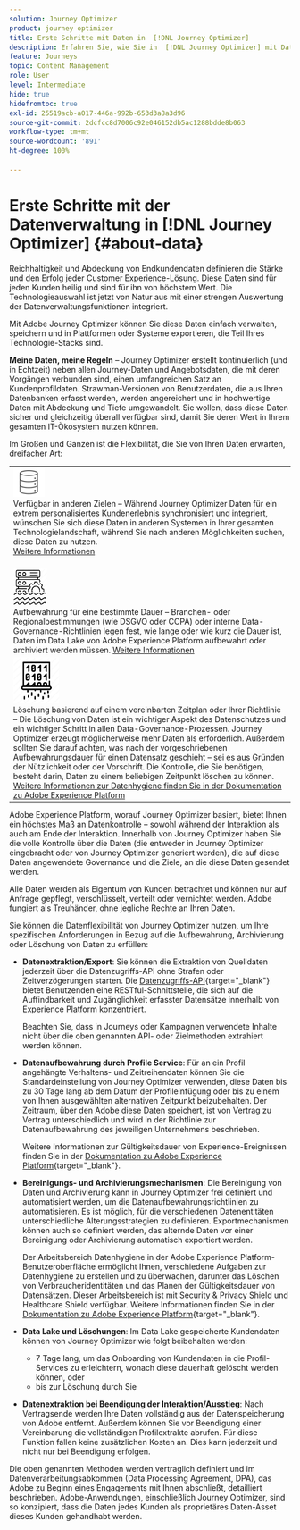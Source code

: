 ```yaml
---
solution: Journey Optimizer
product: journey optimizer
title: Erste Schritte mit Daten in  [!DNL Journey Optimizer]
description: Erfahren Sie, wie Sie in  [!DNL Journey Optimizer] mit Daten arbeiten
feature: Journeys
topic: Content Management
role: User
level: Intermediate
hide: true
hidefromtoc: true
exl-id: 25519acb-a017-446a-992b-653d3a8a3d96
source-git-commit: 2dcfcc8d7006c92e046152db5ac1288bdde8b063
workflow-type: tm+mt
source-wordcount: '891'
ht-degree: 100%

---
```


# Erste Schritte mit der Datenverwaltung in [!DNL Journey Optimizer] {#about-data}

Reichhaltigkeit und Abdeckung von Endkundendaten definieren die Stärke und den Erfolg jeder Customer Experience-Lösung. Diese Daten sind für jeden Kunden heilig und sind für ihn von höchstem Wert. Die Technologieauswahl ist jetzt von Natur aus mit einer strengen Auswertung der Datenverwaltungsfunktionen integriert.

Mit Adobe Journey Optimizer können Sie diese Daten einfach verwalten, speichern und in Plattformen oder Systeme exportieren, die Teil Ihres Technologie-Stacks sind.

**Meine Daten, meine Regeln** – Journey Optimizer erstellt kontinuierlich (und in Echtzeit) neben allen Journey-Daten und Angebotsdaten, die mit deren Vorgängen verbunden sind, einen umfangreichen Satz an Kundenprofildaten. Strawman-Versionen von Benutzerdaten, die aus Ihren Datenbanken erfasst werden, werden angereichert und in hochwertige Daten mit Abdeckung und Tiefe umgewandelt. Sie wollen, dass diese Daten sicher und gleichzeitig überall verfügbar sind, damit Sie deren Wert in Ihrem gesamten IT-Ökosystem nutzen können.

Im Großen und Ganzen ist die Flexibilität, die Sie von Ihren Daten erwarten, dreifacher Art:


<table style="table-layout:fixed">
<tr style="border: 0;">
  <td>
    <div><img alt="Ziele" src="assets/do-not-localize/dest.png" /> 
 <br>Verfügbar in anderen Zielen – Während Journey Optimizer Daten für ein extrem personalisiertes Kundenerlebnis synchronisiert und integriert, wünschen Sie sich diese Daten in anderen Systemen in Ihrer gesamten Technologielandschaft, während Sie nach anderen Möglichkeiten suchen, diese Daten zu nutzen.
    <div>
     <a href="../start/ajo-integrations.md">Weitere Informationen</a></div>
    </div>
    <br>
  </td>
</tr>
  <td>
    <div><img alt="Aufbewahrung" src="assets/do-not-localize/retention.png" />  
 <br>Aufbewahrung für eine bestimmte Dauer – Branchen- oder Regionalbestimmungen (wie DSGVO oder CCPA) oder interne Data-Governance-Richtlinien legen fest, wie lange oder wie kurz die Dauer ist, Daten im Data Lake von Adobe Experience Platform aufbewahrt oder archiviert werden müssen. <a href="../privacy/get-started-privacy.md">Weitere Informationen</a></div>
  </td>
</tr>
<tr style="border: 0;">
  <td>
    <div><img alt="Richtlinie" src="assets/do-not-localize/policy.png" /> 
 <br>Löschung basierend auf einem vereinbarten Zeitplan oder Ihrer Richtlinie – Die Löschung von Daten ist ein wichtiger Aspekt des Datenschutzes und ein wichtiger Schritt in allen Data-Governance-Prozessen. Journey Optimizer erzeugt möglicherweise mehr Daten als erforderlich. Außerdem sollten Sie darauf achten, was nach der vorgeschriebenen Aufbewahrungsdauer für einen Datensatz geschieht – sei es aus Gründen der Nützlichkeit oder der Vorschrift. Die Kontrolle, die Sie benötigen, besteht darin, Daten zu einem beliebigen Zeitpunkt löschen zu können. <a href="https://experienceleague.adobe.com/docs/experience-platform/hygiene/ui/overview.html?lang=de">Weitere Informationen zur Datenhygiene finden Sie in der Dokumentation zu Adobe Experience Platform</a></div>
  </td>
</tr>
</table>

Adobe Experience Platform, worauf Journey Optimizer basiert, bietet Ihnen ein höchstes Maß an Datenkontrolle – sowohl während der Interaktion als auch am Ende der Interaktion. Innerhalb von Journey Optimizer haben Sie die volle Kontrolle über die Daten (die entweder in Journey Optimizer eingebracht oder von Journey Optimizer generiert werden), die auf diese Daten angewendete Governance und die Ziele, an die diese Daten gesendet werden.

Alle Daten werden als Eigentum von Kunden betrachtet und können nur auf Anfrage gepflegt, verschlüsselt, verteilt oder vernichtet werden. Adobe fungiert als Treuhänder, ohne jegliche Rechte an Ihren Daten.

Sie können die Datenflexibilität von Journey Optimizer nutzen, um Ihre spezifischen Anforderungen in Bezug auf die Aufbewahrung, Archivierung oder Löschung von Daten zu erfüllen:

* **Datenextraktion/Export**: Sie können die Extraktion von Quelldaten jederzeit über die Datenzugriffs-API ohne Strafen oder Zeitverzögerungen starten. Die [Datenzugriffs-API](https://experienceleague.adobe.com/docs/experience-platform/data-access/api.html?lang=de){target=&quot;_blank&quot;} bietet Benutzenden eine RESTful-Schnittstelle, die sich auf die Auffindbarkeit und Zugänglichkeit erfasster Datensätze innerhalb von Experience Platform konzentriert. <!--In the future (on roadmap), you can use file-based destinations to export and migrate log data from Adobe Journey Optimizer. -->

   Beachten Sie, dass in Journeys oder Kampagnen verwendete Inhalte nicht über die oben genannten API- oder Zielmethoden extrahiert werden können.

* **Datenaufbewahrung durch Profile Service**: Für an ein Profil angehängte Verhaltens- und Zeitreihendaten können Sie die Standardeinstellung von Journey Optimizer verwenden, diese Daten bis zu 30 Tage lang ab dem Datum der Profileinfügung oder bis zu einem von Ihnen ausgewählten alternativen Zeitpunkt beizubehalten. Der Zeitraum, über den Adobe diese Daten speichert, ist von Vertrag zu Vertrag unterschiedlich und wird in der Richtlinie zur Datenaufbewahrung des jeweiligen Unternehmens beschrieben.

   Weitere Informationen zur Gültigkeitsdauer von Experience-Ereignissen finden Sie in der [Dokumentation zu Adobe Experience Platform](https://experienceleague.adobe.com/docs/experience-platform/profile/event-expirations.html?lang=de){target=&quot;_blank&quot;}.

* **Bereinigungs- und Archivierungsmechanismen**: Die Bereinigung von Daten und Archivierung kann in Journey Optimizer frei definiert und automatisiert werden, um die Datenaufbewahrungsrichtlinien zu automatisieren. Es ist möglich, für die verschiedenen Datenentitäten unterschiedliche Alterungsstrategien zu definieren. Exportmechanismen können auch so definiert werden, das alternde Daten vor einer Bereinigung oder Archivierung automatisch exportiert werden.

   Der Arbeitsbereich Datenhygiene in der Adobe Experience Platform-Benutzeroberfläche ermöglicht Ihnen, verschiedene Aufgaben zur Datenhygiene zu erstellen und zu überwachen, darunter das Löschen von Verbraucheridentitäten und das Planen der Gültigkeitsdauer von Datensätzen. Dieser Arbeitsbereich ist mit Security &amp; Privacy Shield und Healthcare Shield verfügbar. Weitere Informationen finden Sie in der [Dokumentation zu Adobe Experience Platform](https://experienceleague.adobe.com/docs/experience-platform/hygiene/ui/overview.html?lang=de){target=&quot;_blank&quot;}.

* **Data Lake und Löschungen**: Im Data Lake gespeicherte Kundendaten können von Journey Optimizer wie folgt beibehalten werden:

   * 7 Tage lang, um das Onboarding von Kundendaten in die Profil-Services zu erleichtern, wonach diese dauerhaft gelöscht werden können, oder
   * bis zur Löschung durch Sie


* **Datenextraktion bei Beendigung der Interaktion/Ausstieg**: Nach Vertragsende werden Ihre Daten vollständig aus der Datenspeicherung von Adobe entfernt. Außerdem können Sie vor Beendigung einer Vereinbarung die vollständigen Profilextrakte abrufen. Für diese Funktion fallen keine zusätzlichen Kosten an. Dies kann jederzeit und nicht nur bei Beendigung erfolgen.

Die oben genannten Methoden werden vertraglich definiert und im Datenverarbeitungsabkommen (Data Processing Agreement, DPA), das Adobe zu Beginn eines Engagements mit Ihnen abschließt, detailliert beschrieben. Adobe-Anwendungen, einschließlich Journey Optimizer, sind so konzipiert, dass die Daten jedes Kunden als proprietäres Daten-Asset dieses Kunden gehandhabt werden.
